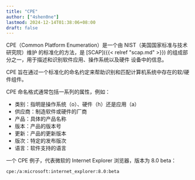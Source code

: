 ```yaml
---
title: "CPE"
author: ["4shen0ne"]
lastmod: 2024-12-14T01:38:06+08:00
draft: false
---
```


CPE（Common Platform Enumeration）是一个由 NIST（美国国家标准与技术研究院）维护
的标准化的方法，是 [SCAP]({{< relref "scap.md" >}}) 的组成部分之一，用于描述和识别软件应用、操作系统以及硬件
设备中的信息。

CPE 旨在通过一个标准化的命名约定来帮助识别和匹配计算机系统中存在的软/硬件组件。

CPE 命名格式通常包括一系列的属性，例如：

-   类别：指明是操作系统（o）、硬件（h）还是应用（a）
-   供应商：制造软件或硬件的厂商
-   产品：具体的产品名称
-   版本：产品的版本号
-   更新：产品的更新版本
-   版次：特定的发布版次
-   语言：软件支持的语言

一个 CPE 例子，代表微软的 Internet Explorer 浏览器，版本为 8.0 beta：

```text
cpe:/a:microsoft:internet_explorer:8.0:beta
```
